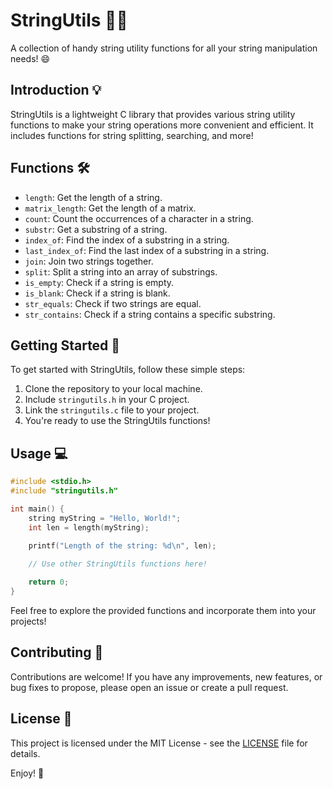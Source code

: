 ﻿# StringUtils 🧵🔧

A collection of handy string utility functions for all your string manipulation needs! 😄

## Introduction 💡

StringUtils is a lightweight C library that provides various string utility functions to make your string operations more convenient and efficient. It includes functions for string splitting, searching, and more!

## Functions 🛠️

- `length`: Get the length of a string.
- `matrix_length`: Get the length of a matrix.
- `count`: Count the occurrences of a character in a string.
- `substr`: Get a substring of a string.
- `index_of`: Find the index of a substring in a string.
- `last_index_of`: Find the last index of a substring in a string.
- `join`: Join two strings together.
- `split`: Split a string into an array of substrings.
- `is_empty`: Check if a string is empty.
- `is_blank`: Check if a string is blank.
- `str_equals`: Check if two strings are equal.
- `str_contains`: Check if a string contains a specific substring.

## Getting Started 🚀

To get started with StringUtils, follow these simple steps:

1. Clone the repository to your local machine.
2. Include `stringutils.h` in your C project.
3. Link the `stringutils.c` file to your project.
4. You're ready to use the StringUtils functions!

## Usage 💻

```c
#include <stdio.h>
#include "stringutils.h"

int main() {
    string myString = "Hello, World!";
    int len = length(myString);
    
    printf("Length of the string: %d\n", len);

    // Use other StringUtils functions here!

    return 0;
}
```

Feel free to explore the provided functions and incorporate them into your projects!

## Contributing 🤝

Contributions are welcome! If you have any improvements, new features, or bug fixes to propose, please open an issue or create a pull request.

## License 📝

This project is licensed under the MIT License - see the [LICENSE](LICENSE) file for details.

Enjoy! 🚀